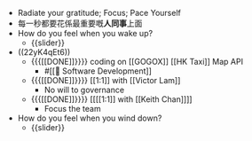 - Radiate your gratitude; Focus; Pace Yourself
- 每一秒都要花係最重要嘅**人同事**上面
- How do you feel when you wake up?
    - {{slider}}
- ((22yK4qEt6))
    - {{{[[DONE]]}}}} coding on [[GOGOX]] [[HK Taxi]] Map API
        - #[[🔢 Software Development]]
    - {{{[[DONE]]}}}}  [[1:1]] with [[Victor Lam]]
        - No will to governance
    - {{{[[DONE]]}}}}  [[[[1:1]] with [[Keith Chan]]]]
        - Focus the team 
- How do you feel when you wind down?
    - {{slider}}
